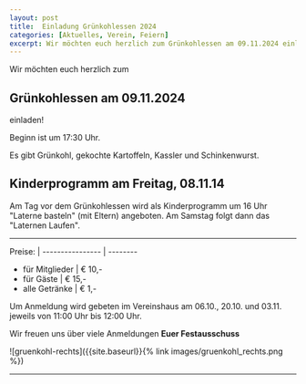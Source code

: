 ```yaml
---
layout: post
title:  Einladung Grünkohlessen 2024
categories: [Aktuelles, Verein, Feiern]
excerpt: Wir möchten euch herzlich zum Grünkohlessen am 09.11.2024 einladen.
---
```


Wir möchten euch herzlich zum

## Grünkohlessen am 09.11.2024 

einladen!

Beginn ist um 17:30 Uhr.

Es gibt Grünkohl, gekochte Kartoffeln, Kassler und Schinkenwurst.

## Kinderprogramm am Freitag, 08.11.14

Am Tag vor dem Grünkohlessen wird als Kinderprogramm um 16 Uhr "Laterne basteln" (mit Eltern) angeboten.
Am Samstag folgt dann das "Laternen Laufen".

---

Preise:          |
---------------- | -------- 
- für Mitglieder | € 10,-
- für Gäste      | € 15,-
- alle Getränke  | € 1,-

Um Anmeldung wird gebeten im Vereinshaus am 06.10., 20.10. und 03.11. jeweils von 11:00 Uhr bis 12:00 Uhr.

Wir freuen uns über viele Anmeldungen
**Euer Festausschuss**

![gruenkohl-rechts]({{site.baseurl}}{% link images/gruenkohl_rechts.png %})

---
